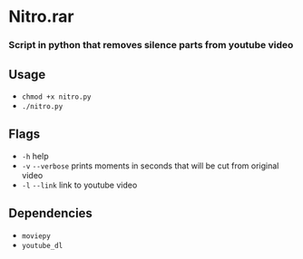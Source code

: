 # Nitro.rar
### Script in python that removes silence parts from youtube video

## Usage

- `chmod +x nitro.py`
- `./nitro.py`

## Flags
- `-h` help
- `-v` `--verbose` prints moments in seconds that will be cut from original video
- `-l` `--link` link to youtube video

## Dependencies
- `moviepy`
- `youtube_dl`
